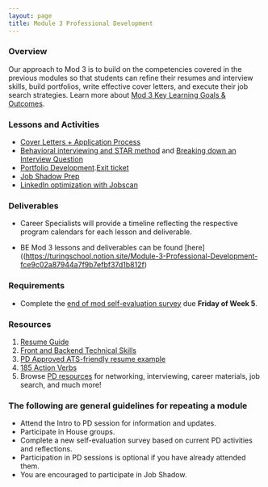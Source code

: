 ```yaml
---
layout: page
title: Module 3 Professional Development
---
```


### Overview
Our approach to Mod 3 is to build on the competencies covered in the previous modules so that students can refine their resumes and interview skills, build portfolios, write effective cover letters, and execute their job search strategies. Learn more about [Mod 3 Key Learning Goals & Outcomes](https://careerdev.turing.edu/module_three/mod3_learning_goals). 

### Lessons and Activities

* [Cover Letters + Application Process](https://careerdev.turing.edu/module_three/week_3_coverletter) 
* [Behavioral interviewing and STAR method](https://careerdev.turing.edu/module_three/mod3_week5) and [Breaking down an Interview Question](https://frontend.turing.edu/lessons/module-3/interpreting-interviews.html)
* [Portfolio Development](https://drive.google.com/file/d/1NqHrdkr0B5wEvEaH9Z8dJK56TcSJoV_t/view).[Exit ticket](                                            https://docs.google.com/forms/d/e/1FAIpQLSe76hN7AWta1X4Xch-xdhUbdhm3l-peKQTwqgp4L5EJy5E8og/viewform)
* [Job Shadow Prep](/module_three/job_shadow_overview)
* [LinkedIn optimization with Jobscan](https://www.jobscan.co/video-linkedin-optimization)

### Deliverables

* Career Specialists will provide a timeline reflecting the respective program calendars for each lesson and deliverable.

* BE Mod 3 lessons and deliverables can be found [here]((https://turingschool.notion.site/Module-3-Professional-Development-fce9c02a87944a7f9b7efbf37d1b812f)

### Requirements

* Complete the [end of mod self-evaluation survey](https://airtable.com/shrBZWvdZfHSeey57) due **Friday of Week 5**.


### Resources 

1. [Resume Guide](https://docs.google.com/document/d/1ll53JV8Jt5eveSjdvklUUNQfuYCzHV15TcoOzzk1iDY/edit)
2. [Front and Backend Technical Skills](https://docs.google.com/document/d/1Q-ZSAlXadWmYK48UyO7W3O9zHFQxhnLAWh7wKVdV48o/edit#heading=h.qtpn4l7md817)   
3. [PD Approved ATS-friendly resume example](https://docs.google.com/document/d/1ylVW3d_uHjAwSGkK4WJlbJuU_22BPSK75dn2rRDnm-g/edit) 
4. [185 Action Verbs ](https://www.themuse.com/advice/185-powerful-verbs-that-will-make-your-resume-awesome) 
5. Browse [PD resources](https://careerdev.turing.edu/resources/) for networking, interviewing, career materials, job search, and much more! 

### The following are general guidelines for repeating a module
   * Attend the Intro to PD session for information and updates.
   * Participate in House groups.
   * Complete a new self-evaluation survey based on current PD activities and reflections.
   * Participation in PD sessions is optional if you have already attended them.
   * You are encouraged to participate in Job Shadow.
